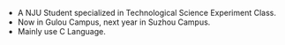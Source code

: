 - A NJU Student specialized in Technological Science Experiment Class.
- Now in Gulou Campus, next year in Suzhou Campus.
- Mainly use C Language.

